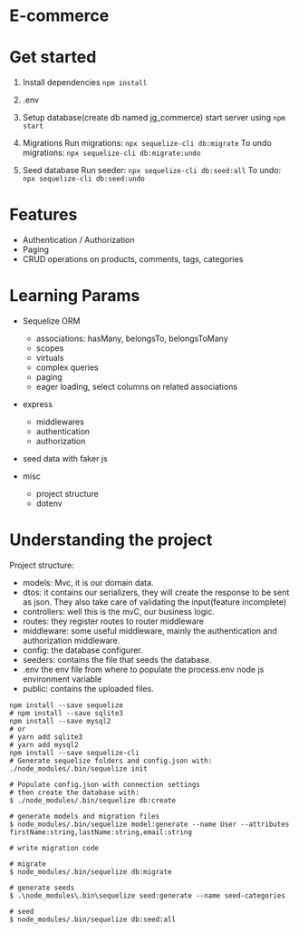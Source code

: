 # E-commerce

# Get started
1. Install dependencies
`npm install`

2. .env 

3. Setup database(create db named jg_commerce)
start server using `npm start` 

4. Migrations
Run migrations: `npx sequelize-cli db:migrate`
To undo migrations: `npx sequelize-cli db:migrate:undo`

5. Seed database
Run seeder: `npx sequelize-cli db:seed:all`
To undo: `npx sequelize-cli db:seed:undo`


# Features
- Authentication / Authorization
- Paging
- CRUD operations on products, comments, tags, categories

# Learning Params
- Sequelize ORM
    - associations: hasMany, belongsTo, belongsToMany
    - scopes
    - virtuals
    - complex queries
    - paging
    - eager loading, select columns on related associations
    
- express
    - middlewares
    - authentication
    - authorization
- seed data with faker js
- misc
    - project structure
    - dotenv
    
# Understanding the project

Project structure:
- models: Mvc, it is our domain data.
- dtos: it contains our serializers, they will create the response to be sent as json. They also take care of validating the input(feature incomplete)
- controllers: well this is the mvC, our business logic.
- routes: they register routes to router middleware
- middleware: some useful middleware, mainly the authentication and authorization middleware.
- config: the database configurer.
- seeders: contains the file that seeds the database.
- .env the env file from where to populate the process.env node js environment variable
- public: contains the uploaded files.

```shell
npm install --save sequelize
# npm install --save sqlite3
npm install --save mysql2
# or
# yarn add sqlite3
# yarn add mysql2
npm install --save sequelize-cli
# Generate sequelize folders and config.json with:
./node_modules/.bin/sequelize init

# Populate config.json with connection settings
# then create the database with:
$ ./node_modules/.bin/sequelize db:create

# generate models and migration files
$ node_modules/.bin/sequelize model:generate --name User --attributes firstName:string,lastName:string,email:string

# write migration code

# migrate
$ node_modules/.bin/sequelize db:migrate

# generate seeds
$ .\node_modules\.bin\sequelize seed:generate --name seed-categories

# seed
$ node_modules/.bin/sequelize db:seed:all
```